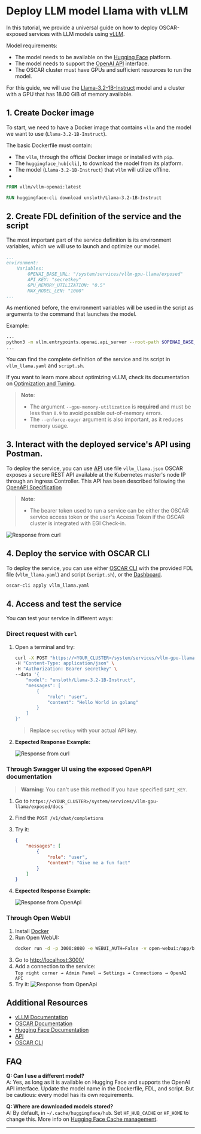 # Deploy LLM model Llama with vLLM

In this tutorial, we provide a universal guide on how to deploy OSCAR-exposed services with LLM models using [vLLM](https://docs.vllm.ai/en/latest/).

Model requirements:
- The model needs to be available on the [Hugging Face](https://huggingface.co) platform.
- The model needs to support the [OpenAI API](https://platform.openai.com/docs/overview) interface.
- The OSCAR cluster must have GPUs and sufficient resources to run the model.

For this guide, we will use the [Llama-3.2-1B-Instruct](https://huggingface.co/unsloth/Llama-3.2-1B-Instruct) model and a cluster with a GPU that has 18.00 GiB of memory available.

## 1. Create Docker image

To start, we need to have a Docker image that contains `vllm` and the model we want to use (`Llama-3.2-1B-Instruct`).

The basic Dockerfile must contain:
- The `vllm`, through the official Docker image or installed with `pip`.
- The `huggingface_hub[cli]`, to download the model from its platform.
- The model (`Llama-3.2-1B-Instruct`) that `vllm` will utilize offline.
- 

```Dockerfile
FROM vllm/vllm-openai:latest

RUN huggingface-cli download unsloth/Llama-3.2-1B-Instruct
```

## 2. Create FDL definition of the service and the script

The most important part of the service definition is its environment variables, which we will use to launch and optimize our model.

```yaml
...
environment:
    Variables:
        OPENAI_BASE_URL: "/system/services/vllm-gpu-llama/exposed"
        API_KEY: "secretkey"
        GPU_MEMORY_UTILIZATION: "0.5"
        MAX_MODEL_LEN: "1000"
...
```

As mentioned before, the environment variables will be used in the script as arguments to the command that launches the model.

Example:
```bash
...
python3 -m vllm.entrypoints.openai.api_server --root-path $OPENAI_BASE_URL --model unsloth/Llama-3.2-1B-Instruct --max_model_len $MAX_MODEL_LEN --enforce-eager --gpu-memory-utilization $GPU_MEMORY_UTILIZATION --api-key $API_KEY
...
```

You can find the complete definition of the service and its script in `vllm_llama.yaml` and `script.sh`.

If you want to learn more about optimizing vLLM, check its documentation on [Optimization and Tuning](https://docs.vllm.ai/en/latest/performance/optimization.html).

> **Note**: 
> - The argument `--gpu-memory-utilization` is **required** and must be less than `0.9` to avoid possible out-of-memory errors.  
> - The `--enforce-eager` argument is also important, as it reduces memory usage.

## 3. Interact with the deployed service's API using Postman.
To deploy the service, you can use [API](https://docs.oscar.grycap.net/latest/api) use file `vllm_llama.json`
OSCAR exposes a secure REST API available at the Kubernetes master's node IP through an Ingress Controller. This API has been described following the [OpenAPI Specification](https://www.openapis.org)
> **Note**: 
> - The bearer token used to run a service can be either the OSCAR service access token or the user's Access Token if the OSCAR cluster is integrated with EGI Check-in.

![Response from curl](./img/postman.jpg)

## 4. Deploy the service with OSCAR CLI

To deploy the service, you can use either [OSCAR CLI](https://github.com/grycap/oscar-cli) with the provided FDL file (`vllm_llama.yaml`) and script (`script.sh`), or the [Dashboard](https://dashboard.oscar.grycap.net/).

```bash
oscar-cli apply vllm_llama.yaml
```

## 4. Access and test the service

You can test your service in different ways:

### Direct request with `curl`

1. Open a terminal and try:

    ```bash
    curl -X POST "https://<YOUR_CLUSTER>/system/services/vllm-gpu-llama/exposed/v1/chat/completions" \
    -H "Content-Type: application/json" \
    -H "Authorization: Bearer secretkey" \
    --data '{
        "model": "unsloth/Llama-3.2-1B-Instruct",
        "messages": [
            {
                "role": "user",
                "content": "Hello World in golang"
            }
        ]
    }'
    ```
    > Replace `secretkey` with your actual API key.

2. **Expected Response Example:**

    ![Response from curl](./img/curl.jpg)

### Through Swagger UI using the exposed OpenAPI documentation

> **Warning**: You can't use this method if you have specified `$API_KEY`.

1. Go to `https://<YOUR_CLUSTER>/system/services/vllm-gpu-llama/exposed/docs`

2. Find the `POST /v1/chat/completions`

3. Try it:
    ```json
    {
        "messages": [
            {
                "role": "user",
                "content": "Give me a fun fact"
            }
        ]
    }
    ```
4. **Expected Response Example:**

    ![Response from OpenApi](./img/openapi.jpg)

### Through Open WebUI

1. Install [Docker](https://www.docker.com)
2. Run Open WebUI:
    ```bash
    docker run -d -p 3000:8080 -e WEBUI_AUTH=False -v open-webui:/app/backend/data --name open-webui ghcr.io/open-webui/open-webui:main
    ```
3. Go to [http://localhost:3000/](http://localhost:3000/)
4. Add a connection to the service:  
    `Top right corner → Admin Panel → Settings → Connections → OpenAI API`
5. Try it:
    ![Response from OpenApi](./img/openwebui.jpg)

## Additional Resources

- [vLLM Documentation](https://docs.vllm.ai/en/latest/)
- [OSCAR Documentation](https://docs.oscar.grycap.net/)
- [Hugging Face Documentation](https://huggingface.co/docs)
- [API](https://docs.oscar.grycap.net/latest/api/)
- [OSCAR CLI](https://github.com/grycap/oscar-cli)

## FAQ

**Q: Can I use a different model?**  
A: Yes, as long as it is available on Hugging Face and supports the OpenAI API interface. Update the model name in the Dockerfile, FDL, and script. But be cautious: every model has its own requirements.

**Q: Where are downloaded models stored?**  
A: By default, in `~/.cache/huggingface/hub`. Set `HF_HUB_CACHE` or `HF_HOME` to change this. More info on [Hugging Face Cache management](https://huggingface.co/docs/datasets/cache).

---